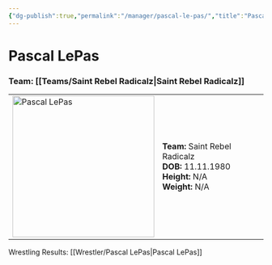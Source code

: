 ```yaml
---
{"dg-publish":true,"permalink":"/manager/pascal-le-pas/","title":"Pascal LePas","noteIcon":""}
---
```


# **Pascal LePas**
### Team: [[Teams/Saint Rebel Radicalz\|Saint Rebel Radicalz]]
<table>
<tr>
<td><img src="Pascal LePas.png" width="280" alt="Pascal LePas"></td>
<td>
<b>Team:</b> Saint Rebel Radicalz<br>
<b>DOB:</b> 11.11.1980<br>
<b>Height:</b> N/A<br>
<b>Weight:</b> N/A<br>
</td>
</tr>
</table>

Wrestling Results: [[Wrestler/Pascal LePas\|Pascal LePas]]